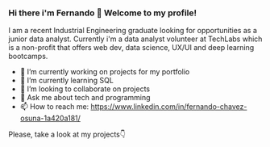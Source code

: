 ### Hi there i'm Fernando 👋 Welcome to my profile! 

I am a recent Industrial Engineering graduate looking for opportunities as a junior data analyst. Currently i'm a data analyst volunteer at TechLabs which is a non-profit that offers web dev, data science, UX/UI and deep learning bootcamps. 

- 🔭 I’m currently working on projects for my portfolio
- 🌱 I’m currently learning SQL
- 👯 I’m looking to collaborate on projects
- 💬 Ask me about tech and programming
- 📫 How to reach me: https://www.linkedin.com/in/fernando-chavez-osuna-1a420a181/


Please, take a look at my projects👇
<!--
**cholu6768/cholu6768** is a ✨ _special_ ✨ repository because its `README.md` (this file) appears on your GitHub profile.

Here are some ideas to get you started:

- 🔭 I’m currently working on ...
- 🌱 I’m currently learning ...
- 👯 I’m looking to collaborate on ...
- 🤔 I’m looking for help with ...
- 💬 Ask me about ...
- 📫 How to reach me: ...
- 😄 Pronouns: ...
- ⚡ Fun fact: ...
-->
